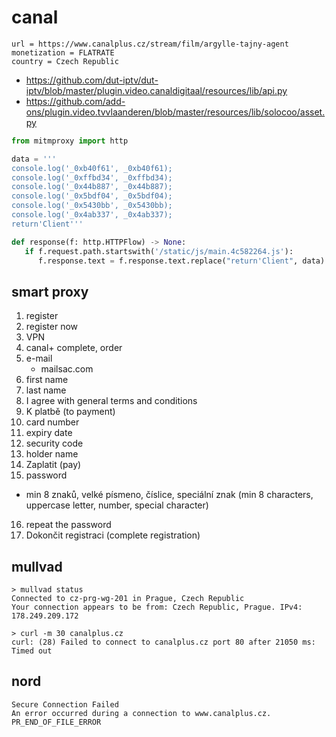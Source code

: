 # canal

~~~
url = https://www.canalplus.cz/stream/film/argylle-tajny-agent
monetization = FLATRATE
country = Czech Republic
~~~

- https://github.com/dut-iptv/dut-iptv/blob/master/plugin.video.canaldigitaal/resources/lib/api.py
- https://github.com/add-ons/plugin.video.tvvlaanderen/blob/master/resources/lib/solocoo/asset.py

~~~py
from mitmproxy import http

data = '''
console.log('_0xb40f61', _0xb40f61);
console.log('_0xffbd34', _0xffbd34);
console.log('_0x44b887', _0x44b887);
console.log('_0x5bdf04', _0x5bdf04);
console.log('_0x5430bb', _0x5430bb);
console.log('_0x4ab337', _0x4ab337);
return'Client'''

def response(f: http.HTTPFlow) -> None:
   if f.request.path.startswith('/static/js/main.4c582264.js'):
      f.response.text = f.response.text.replace("return'Client", data)
~~~

## smart proxy

1. register
2. register now
3. VPN
4. canal+ complete, order
5. e-mail
   - mailsac.com
6. first name
7. last name
8. I agree with general terms and conditions
9. K platbě (to payment)
10. card number
11. expiry date
12. security code
13. holder name
14. Zaplatit (pay)
15. password
   - min 8 znaků, velké písmeno, číslice, speciální znak (min 8 characters,
     uppercase letter, number, special character)
16. repeat the password
17. Dokončit registraci (complete registration)

## mullvad

~~~
> mullvad status
Connected to cz-prg-wg-201 in Prague, Czech Republic
Your connection appears to be from: Czech Republic, Prague. IPv4: 178.249.209.172

> curl -m 30 canalplus.cz
curl: (28) Failed to connect to canalplus.cz port 80 after 21050 ms: Timed out
~~~

## nord

~~~
Secure Connection Failed
An error occurred during a connection to www.canalplus.cz. PR_END_OF_FILE_ERROR
~~~
